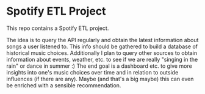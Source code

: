# Spotify ETL Project

This repo contains a Spotify ETL project. 

The idea is to query the API regularly and obtain the latest information about songs a user listened to. 
This info should be gathered to build a database of historical music choices.
Additionally I plan to query other sources to obtain information about events, weather, etc. to see if we are really "singing in the rain" or dance in summer :)
The end goal is a dashboard etc. to give more insights into one's music choices over time and in relation to outside influences (if there are any).
Maybe (and that's a big maybe) this can even be enriched with a sensible recommendation. 